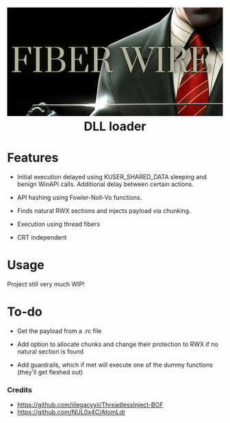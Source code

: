 <h1 align="center">
<br>
<img src="FiberWire.PNG">
<br>
DLL loader
</h1>


# Features

- Initial execution delayed using KUSER_SHARED_DATA sleeping and benign WinAPI calls. Additional delay between certain actions.

- API hashing using Fowler-Noll-Vo functions.

- Finds natural RWX sections and injects payload via chunking.

- Execution using thread fibers

- CRT independent


# Usage

Project still very much WIP!


# To-do

- Get the payload from a .rc file

- Add option to allocate chunks and change their protection to RWX if no natural section is found

- Add guardrails, which if met will execute one of the dummy functions (they'll get fleshed out)

### Credits

- https://github.com/iilegacyyii/ThreadlessInject-BOF
- https://github.com/NUL0x4C/AtomLdr
